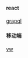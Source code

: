 #### react 
[grapql](https://github.com/Gossamer-React/Lucid)

#### 移动端
[vw](https://www.w3cplus.com/mobile/vw-layout-in-vue.html)